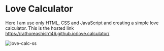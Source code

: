 # Love Calculator


Here I am use only HTML, CSS and JavaScript and creating a simple love calculator.
This is the hosted link https://rathoreashish146.github.io/love.calculator/ 

![love-calc-ss](https://user-images.githubusercontent.com/78777681/196036135-e5f4eb54-2627-4727-8074-88c6a5d55d22.png)
